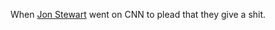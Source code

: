 When <a href="https://youtu.be/aFQFB5YpDZE">Jon Stewart</a> went on CNN to plead that they give a shit.

